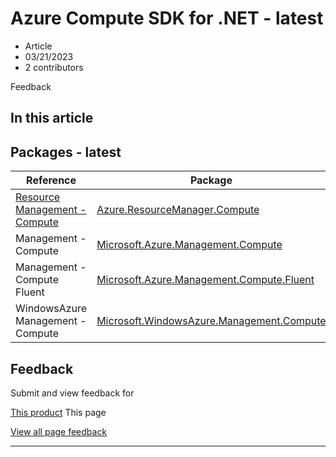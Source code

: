 # Azure Compute SDK for .NET - latest

* Article
* 03/21/2023
* 2 contributors

Feedback

## In this article

## Packages - latest

| Reference | Package | Source |
| --- | --- | --- |
| [Resource Management - Compute](resourcemanager.compute-readme?view=azure-dotnet) | [Azure.ResourceManager.Compute](https://www.nuget.org/packages/Azure.ResourceManager.Compute) | [GitHub](https://github.com/Azure/azure-sdk-for-net/blob/main/sdk/compute/Azure.ResourceManager.Compute) |
| Management - Compute | [Microsoft.Azure.Management.Compute](https://www.nuget.org/packages/Microsoft.Azure.Management.Compute) | [GitHub](https://github.com/Azure/azure-sdk-for-net) |
| Management - Compute Fluent | [Microsoft.Azure.Management.Compute.Fluent](https://www.nuget.org/packages/Microsoft.Azure.Management.Compute.Fluent) | [GitHub](https://github.com/Azure/azure-sdk-for-net) |
| WindowsAzure Management - Compute | [Microsoft.WindowsAzure.Management.Compute](https://www.nuget.org/packages/Microsoft.WindowsAzure.Management.Compute) | [GitHub](https://github.com/Azure/azure-sdk-for-net) |

## Feedback

Submit and view feedback for

[This product](https://github.com/Azure/azure-sdk-for-net/issues)
This page

[View all page feedback](https://github.com/Azure/azure-sdk-for-net/issues)

---
